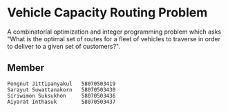 # Vehicle Capacity Routing Problem
A combinatorial optimization and integer programming problem which asks "What is the optimal set of routes for a fleet of vehicles to traverse in order to deliver to a given set of customers?".
## Member
```
Pongnut Jittipanyakul   58070503419
Sarayut Suwattanakorn   58070503430
Siriwimon Suksukhon     58070503436
Aiyarat Inthasuk        58070503437
```
